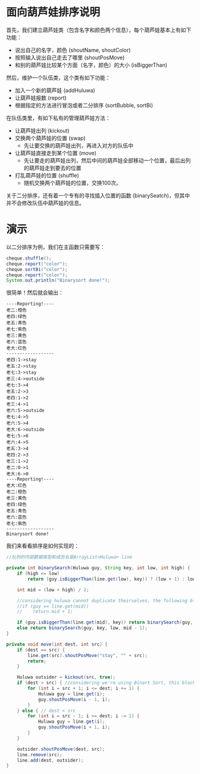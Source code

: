 # 面向葫芦娃排序说明

首先，我们建立葫芦娃类（包含名字和颜色两个信息），每个葫芦娃基本上有如下功能：

* 说出自己的名字，颜色 (shoutName, shoutColor)
* 按照输入说出自己走去了哪里 (shoutPosMove)
* 和别的葫芦娃比较某个方面（名字，颜色）的大小 (isBiggerThan)

然后，维护一个队伍类，这个类有如下功能：

* 加入一个新的葫芦娃 (addHuluwa)
* 让葫芦娃报数 (report)
* 根据指定的方法进行冒泡或者二分排序 (sortBubble, sortBi)

在队伍类里，有如下私有的管理葫芦娃方法：

* 让葫芦娃出列 (kickout)
* 交换两个葫芦娃的位置 (swap)
  * 先让要交换的葫芦娃出列，再进入对方的队伍中
* 让葫芦娃直接走到某个位置 (move)
  * 先让要走的葫芦娃出列，然后中间的葫芦娃全部移动一个位置，最后出列的葫芦娃走到要去的位置
* 打乱葫芦娃的位置 (shuffle)
  * 随机交换两个葫芦娃的位置，交换100次。

关于二分排序，还有着一个专有的寻找插入位置的函数 (binarySeatch)，但其中并不会修改队伍中葫芦娃的信息。

# 演示

以二分排序为例，我们在主函数只需要写：

```java
cheque.shuffle();
cheque.report("color");
cheque.sortBi("color");
cheque.report("color");
System.out.println("Binarysort done!");
```

很简单！然后就会输出：

```
----Reporting!----
老二:橙色
老四:绿色
老五:青色
老七:紫色
老三:黄色
老六:蓝色
老大:红色
------------------
老四:1->stay
老五:2->stay
老七:3->stay
老三:4->outside
老七:3->4
老五:2->3
老四:1->2
老三:4->1
老六:5->outside
老七:4->5
老六:5->4
老大:6->outside
老七:5->6
老六:4->5
老五:3->4
老四:2->3
老三:1->2
老二:0->1
老大:6->0
----Reporting!----
老大:红色
老二:橙色
老三:黄色
老四:绿色
老五:青色
老六:蓝色
老七:紫色
------------------
Binarysort done!
```

我们来看看排序是如何实现的：

```java
//队列的内部数据类型和成员名是ArrayList<Huluwa> line

private int binarySearch(Huluwa guy, String key, int low, int high) {
    if (high <= low)
        return (guy.isBiggerThan(line.get(low), key)) ? (low + 1) : low;

    int mid = (low + high) / 2;

    //considering huluwa cannot duplicate theirselves, the following block is hidden.
    //if (guy == line.get(mid))
    //    return mid + 1;

    if (guy.isBiggerThan(line.get(mid), key)) return binarySearch(guy, key, mid + 1, high);
    else return binarySearch(guy, key, low, mid - 1);
}

private void move(int dest, int src) {
    if (dest == src) {
        line.get(src).shoutPosMove("stay", "" + src);
        return;
    }

    Huluwa outsider = kickout(src, true);
    if (dest > src) { //considering we're using Binart Sort, this block would not be used.
        for (int i = src + 1; i <= dest; i += 1) {
            Huluwa guy = line.get(i);
            guy.shoutPosMove(i - 1, i);
        }
    } else { // dest < src
        for (int i = src - 1; i >= dest; i -= 1) {
            Huluwa guy = line.get(i);
            guy.shoutPosMove(i + 1, i);
        }
    }

    outsider.shoutPosMove(dest, src);
    line.remove(src);
    line.add(dest, outsider);
}
```

